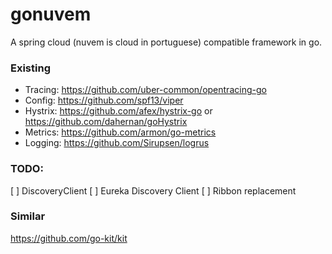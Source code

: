 # gonuvem

A spring cloud (nuvem is cloud in portuguese) compatible framework in go.

### Existing

- Tracing: https://github.com/uber-common/opentracing-go
- Config: https://github.com/spf13/viper
- Hystrix: https://github.com/afex/hystrix-go or https://github.com/dahernan/goHystrix
- Metrics: https://github.com/armon/go-metrics
- Logging: https://github.com/Sirupsen/logrus

### TODO:

[ ] DiscoveryClient
[ ] Eureka Discovery Client
[ ] Ribbon replacement

### Similar
https://github.com/go-kit/kit
